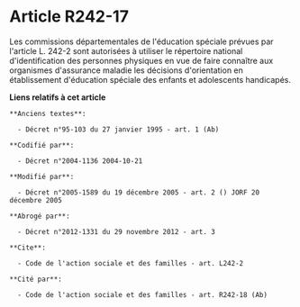 # Article R242-17

Les commissions départementales de l'éducation spéciale prévues par l'article L. 242-2 sont autorisées à utiliser le
répertoire national d'identification des personnes physiques en vue de faire connaître aux organismes d'assurance maladie les
décisions d'orientation en établissement d'éducation spéciale des enfants et adolescents handicapés.

**Liens relatifs à cet article**

	**Anciens textes**:

	  - Décret n°95-103 du 27 janvier 1995 - art. 1 (Ab)

	**Codifié par**:

	  - Décret n°2004-1136 2004-10-21

	**Modifié par**:

	  - Décret n°2005-1589 du 19 décembre 2005 - art. 2 () JORF 20 décembre 2005

	**Abrogé par**:

	  - Décret n°2012-1331 du 29 novembre 2012 - art. 3

	**Cite**:

	  - Code de l'action sociale et des familles - art. L242-2

	**Cité par**:

	  - Code de l'action sociale et des familles - art. R242-18 (Ab)
